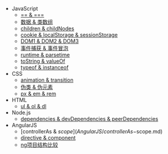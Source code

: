 * JavaScript
    * [== & ===](JavaScript/==-===.md)
    * [数据 & 类数组](JavaScript/array-array-like.md)
    * [children & childNodes](JavaScript/children-childNodes.md)
    * [cookie & localStorage & sessionStorage](JavaScript/cookie-localStorage-sessionStorage.md)
    * [DOM1 & DOM2 & DOM3](JavaScript/DOM1-DOM2-DOM3.md)
    * [事件捕获 & 事件冒泡](JavaScript/event-capture-bubble.md)
    * [runtime & parsetime](JavaScript/runtime-parsetime.md)
    * [toString & valueOf](JavaScript/toString-valueOf.md)
    * [typeof & instanceof](JavaScript/typeof-instanceof.md)
* CSS
    * [animation & transition](CSS/animation-transition.md)
    * [伪类 & 伪元素](CSS/pseudo-classes-elements.md)
    * [px & em & rem](CSS/px-em-rem.md)
* HTML
    * [ul & ol & dl](HTML/ul-ol-dl.md)
* Node.js
    * [dependencies & devDependencies & peerDependencies](Node.js/dependencies-devDependencies-peerDependencies.md)
* AngularJS
    * [controllerAs & $scope](AngularJS/controllerAs-$scope.md)
    * [directive & component](AngularJS/directive-component.md)
    * [ng项目结构比较](AngularJS/type-feature.md)
